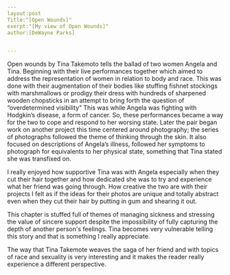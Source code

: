 ```yaml
---
layout:post
Title:"[Open Wounds]"
exerpt:"[My view of Open Wounds]"
author:[DeWayne Parks]


---
```


Open wounds by Tina Takemoto tells the ballad of two women Angela and Tina.
 Beginning with their live performances together which aimed to address the representation of women in relation to body and race.
 This was done with their augmentation of their bodies like stuffing fishnet stockings with marshmallows or prodigy their dress with hundreds of sharpened wooden chopsticks in an attempt to bring forth the question of “overdetermined visibility”
  This was while Angela was fighting with Hodgkin’s disease, a form of cancer.
  So, these performances became a way for the two to cope and respond to her worsing state.
  Later the pair began work on another project this time centered around photography; the series of photographs followed the theme of thinking through the skin.
  It also focused on descriptions of Angela’s illness, followed her symptoms to photograph for equivalents to her physical state, something that Tina stated she  was transfixed on. 

I really enjoyed how supportive Tina was with Angela especially when they cut their hair together and how dedicated she was to try and experience what her friend was going through. 
 How creative the two are with their projects I felt as if the ideas for their photos are unique and totally abstract even when they cut their hair by putting in gum and shearing it out. 

This chapter is stuffed full of themes of managing sickness and stressing the value of sincere support despite the impossibility of fully capturing the depth of another person's feelings.
Tina becomes very vulnerable telling this story and that is something I really appreciate. 

The way that Tina Takemote weaves the saga of her friend and with topics of race and sexuality is very interesting and it makes the reader really experience a different perspective. 
